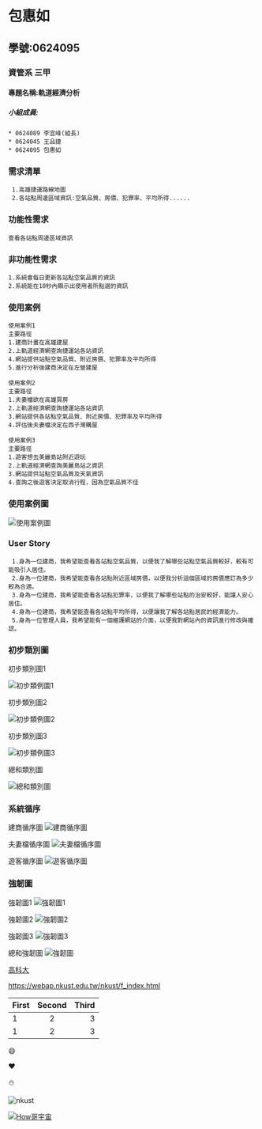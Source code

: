 # 包惠如

## 學號:0624095

### 資管系 三甲

#### 專題名稱:軌道經濟分析

##### 小組成員:
```
* 0624089 李宜峰(組長)
* 0624045 王品捷
* 0624095 包惠如
```

### 需求清單
```
 1.高雄捷運路線地圖
 2.各站點周邊區域資訊:空氣品質、房價、犯罪率、平均所得......
```
### 功能性需求
```
查看各站點周邊區域資訊
```
### 非功能性需求
```
1.系統會每日更新各站點空氣品質的資訊
2.系統能在10秒內顯示出使用者所點選的資訊
```
### 使用案例
```
使用案例1
主要路徑
1.建商計畫在高雄建屋
2.上軌道經濟網查詢捷運站各站資訊
4.網站提供站點空氣品質、附近房價、犯罪率及平均所得
5.進行分析後建商決定在左營建屋
```
```
使用案例2
主要路徑
1.夫妻檔欲在高雄買房
2.上軌道經濟網查詢捷運站各站資訊
3.網站提供各站點空氣品質、附近房價、犯罪率及平均所得
4.評估後夫妻檔決定在西子灣購屋
```
```
使用案例3
主要路徑
1.遊客想去美麗島站附近遊玩
2.上軌道經濟網查詢美麗島站之資訊
3.網站提供站點空氣品質及天氣資訊
4.查詢之後遊客決定取消行程，因為空氣品質不佳
```

### 使用案例圖
![使用案例圖](案例圖2.jpg "使用案例圖")

### User Story
```
 1.身為一位建商，我希望能查看各站點空氣品質，以便我了解哪些站點空氣品質較好，較有可能吸引人居住。
 2.身為一位建商，我希望能查看各站點附近區域房價，以便我分析這個區域的房價應訂為多少較為合適。
 3.身為一位建商，我希望能查看各站點犯罪率，以便我了解哪些站點的治安較好，能讓人安心居住。
 4.身為一位建商，我希望能查看各站點平均所得，以便讓我了解各站點居民的經濟能力。
 5.身為一位管理人員，我希望能有一個維護網站的介面，以便我對網站內的資訊進行修改與確認。
```


### 初步類別圖
初步類別圖1

![初步類例圖1](類別圖01.jpg "初步類別圖1")

初步類別圖2

![初步類例圖2](類別圖02.jpg "初步類別圖2")

初步類別圖3

![初步類例圖3](類別圖03.jpg "初步類別圖3")

總和類別圖

![總和類別圖](最終最終類別圖.jpg "總和類別圖")

### 系統循序
建商循序圖
![建商循序圖](建商循序圖.jpg "建商循序圖")

夫妻檔循序圖
![夫妻檔循序圖](夫妻檔循序圖.jpg "夫妻檔循序圖")

遊客循序圖
![遊客循序圖](遊客循序圖.jpg "遊客循序圖")

### 強韌圖
強韌圖1
![強韌圖1](強韌圖1.jpg "強韌圖1")

強韌圖2
![強韌圖2](強韌圖2.jpg "強韌圖2")

強韌圖3
![強韌圖3](強韌圖3.jpg "強韌圖3")

總和強韌圖
![強韌圖](強韌圖.jpg "強韌圖")

[高科大](https://www.nkust.edu.tw/)

<https://webap.nkust.edu.tw/nkust/f_index.html>

| First | Second | Third |
| :---- | :----: | ----: |
|1 | 2 | 3  |
|1 | 2 | 3  |

:smile:

:heart:

:snowman:

![nkust](nkust.png "高科大 Logo")

[![How哥宇宙](http://img.youtube.com/vi/Kh5pPTTpji4/0.jpg)](https://www.youtube.com/watch?v=Kh5pPTTpji4)
